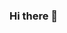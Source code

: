 ### Hi there 👋

<!--
**Stockwolf/stockwolf** is a ✨ _special_ ✨ repository because its `README.md` (this file) appears on your GitHub profile.

# Stockwolf Alpha

Stockwolf is an AI-powered chess engine designed to be easy to use and actively learn. The Stockwolf chess engine powered by Tensorflow and it's a open-source project.

This is the alpha version of Stockwolf. It may contain bugs and unfinished features. We welcome your feedback and bug reports, but please keep in mind that this version is not considered to be stable and should not be used in production.

## Installation

Instructions on how to install the Stockwolf alpha chess engine on your system can be found in the [wiki](https://www.stockwolf.org/wiki/).

## Usage

Instructions on how to use the Stockwolf alpha chess engine can be found in the [wiki](https://www.stockwolf.org/wiki/).

## Contributing

We welcome contributions from the community! 
Please refer to our [Contribution Guidelines](https://www.stockwolf.org/contributing/) for more information.

## Support

For any support, please contact us at support@stockwolf.org or visit our [Support page](https://www.stockwolf.org/support/).

## License

Stockwolf is released under the [GPLv3 License](https://www.stockwolf.org/license/).

